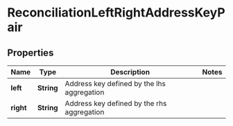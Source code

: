 

# ReconciliationLeftRightAddressKeyPair


## Properties

Name | Type | Description | Notes
------------ | ------------- | ------------- | -------------
**left** | **String** | Address key defined by the lhs aggregation | 
**right** | **String** | Address key defined by the rhs aggregation | 



